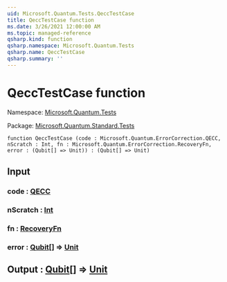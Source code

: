 ```yaml
---
uid: Microsoft.Quantum.Tests.QeccTestCase
title: QeccTestCase function
ms.date: 3/26/2021 12:00:00 AM
ms.topic: managed-reference
qsharp.kind: function
qsharp.namespace: Microsoft.Quantum.Tests
qsharp.name: QeccTestCase
qsharp.summary: ''
---
```


# QeccTestCase function

Namespace: [Microsoft.Quantum.Tests](xref:Microsoft.Quantum.Tests)

Package: [Microsoft.Quantum.Standard.Tests](https://nuget.org/packages/Microsoft.Quantum.Standard.Tests)




```qsharp
function QeccTestCase (code : Microsoft.Quantum.ErrorCorrection.QECC, nScratch : Int, fn : Microsoft.Quantum.ErrorCorrection.RecoveryFn, error : (Qubit[] => Unit)) : (Qubit[] => Unit)
```


## Input

### code : [QECC](xref:Microsoft.Quantum.ErrorCorrection.QECC)




### nScratch : [Int](xref:microsoft.quantum.lang-ref.int)




### fn : [RecoveryFn](xref:Microsoft.Quantum.ErrorCorrection.RecoveryFn)




### error : [Qubit](xref:microsoft.quantum.lang-ref.qubit)[] => [Unit](xref:microsoft.quantum.lang-ref.unit) 





## Output : [Qubit](xref:microsoft.quantum.lang-ref.qubit)[] => [Unit](xref:microsoft.quantum.lang-ref.unit) 

